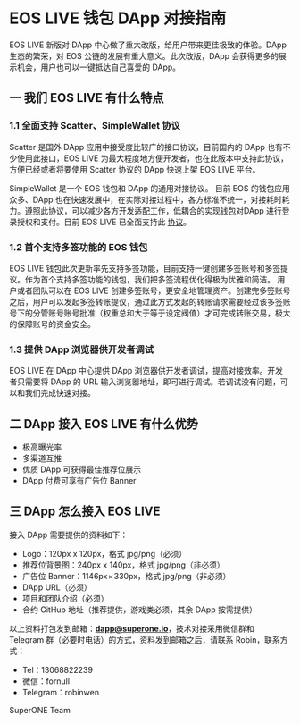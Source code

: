 # EOS LIVE 钱包 DApp 对接指南

EOS LIVE 新版对 DApp 中心做了重大改版，给用户带来更佳极致的体验。DApp 生态的繁荣，对 EOS 公链的发展有重大意义。此次改版，DApp 会获得更多的展示机会，用户也可以一键抵达自己喜爱的 DApp。

## 一 我们 EOS LIVE 有什么特点

### 1.1 全面支持 Scatter、SimpleWallet 协议

Scatter 是国外 DApp 应用中接受度比较广的接口协议，目前国内的 DApp 也有不少使用此接口，EOS LIVE 为最大程度地方便开发者，也在此版本中支持此协议，方便已经或者将要使用 Scatter 协议的 DApp 快速上架 EOS LIVE 平台。

SimpleWallet 是一个 EOS 钱包和 DApp 的通用对接协议。
目前 EOS 的钱包应用众多、DApp 也在快速发展中，在实际对接过程中，各方标准不统一，对接耗时耗力。遵照此协议，可以减少各方开发适配工作，低耦合的实现钱包对DApp 进行登录授权和支付。目前 EOS LIVE 已全面支持此 [协议](https://github.com/southex/SimpleWallet)。

### 1.2 首个支持多签功能的 EOS 钱包

EOS LIVE 钱包此次更新率先支持多签功能，目前支持 ​一键创建多签账号和多签提议​。作为首个支持多签功能的钱包，我们把多签流程优化得极为优雅和简洁。
用户或者团队可以在 EOS LIVE 创建多签账号，更安全地管理资产。创建完多签账号之后，用户可以发起多签转账提议，通过此方式发起的转账请求需要经过该多签账号下的分管账号账号批准（权重总和大于等于设定阀值）才可完成转账交易，极大的保障账号的资金安全。

### 1.3 提供 DApp 浏览器供开发者调试

EOS LIVE 在 DApp 中心提供 DApp 浏览器供开发者调试，提高对接效率。开发者只需要将 DApp 的 URL 输入浏览器地址，即可进行调试。若调试没有问题，可以和我们完成快速对接。

## 二 DApp 接入 EOS LIVE 有什么优势

* 极高曝光率
* 多渠道互推
* 优质 DApp 可获得最佳推荐位展示
* DApp 付费可享有广告位 Banner


## 三 DApp 怎么接入 EOS LIVE

接入 DApp 需要提供的资料如下：

* Logo：120px x 120px，格式 jpg/png（必须）
* 推荐位背景图：240px x 140px，格式 jpg/png（非必须）
* 广告位 Banner：1146px × 330px，格式 jpg/png（非必须）
* DApp URL（必须）
* 项目和团队介绍（必须）
* 合约 GitHub 地址（推荐提供，游戏类必须，其余 DApp 按需提供）

以上资料打包发到邮箱：**dapp@superone.io**，技术对接采用微信群和 Telegram 群（必要时电话）的方式，资料发到邮箱之后，请联系 Robin，联系方式：

* Tel：13068822239
* 微信：fornull
* Telegram：robinwen

SuperONE Team

